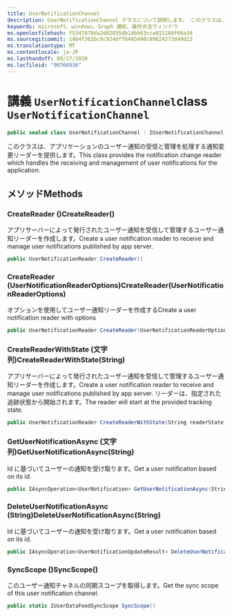 ```yaml
---
title: UserNotificationChannel
description: UserNotificationChannel クラスについて説明します。 このクラスは、ユーザー通知のライフサイクルを管理します。
keywords: microsoft、windows、Graph 通知、操作方法ウィンドウ
ms.openlocfilehash: f5347878da2d82035db1dbb63cca015180f66a34
ms.sourcegitcommit: 14b4f362bc0c924dff6493490c80624273d49d23
ms.translationtype: MT
ms.contentlocale: ja-JP
ms.lasthandoff: 09/17/2020
ms.locfileid: "90760936"
---
```

# <a name="class-usernotificationchannel"></a><span data-ttu-id="802d9-105">講義 `UserNotificationChannel`</span><span class="sxs-lookup"><span data-stu-id="802d9-105">class `UserNotificationChannel`</span></span>

```C#
public sealed class UserNotificationChannel : IUserNotificationChannel
```

<span data-ttu-id="802d9-106">このクラスは、アプリケーションのユーザー通知の受信と管理を処理する通知変更リーダーを提供します。</span><span class="sxs-lookup"><span data-stu-id="802d9-106">This class provides the notification change reader which handles the receiving and management of user notifications for the application.</span></span> 

## <a name="methods"></a><span data-ttu-id="802d9-107">メソッド</span><span class="sxs-lookup"><span data-stu-id="802d9-107">Methods</span></span>

### <a name="createreader"></a><span data-ttu-id="802d9-108">CreateReader ()</span><span class="sxs-lookup"><span data-stu-id="802d9-108">CreateReader()</span></span> 
<span data-ttu-id="802d9-109">アプリサーバーによって発行されたユーザー通知を受信して管理するユーザー通知リーダーを作成します。</span><span class="sxs-lookup"><span data-stu-id="802d9-109">Create a user notification reader to receive and manage user notifications published by app server.</span></span>
```C#
public UserNotificationReader CreateReader()
```

### <a name="createreaderusernotificationreaderoptions"></a><span data-ttu-id="802d9-110">CreateReader (UserNotificationReaderOptions)</span><span class="sxs-lookup"><span data-stu-id="802d9-110">CreateReader(UserNotificationReaderOptions)</span></span> 
<span data-ttu-id="802d9-111">オプションを使用してユーザー通知リーダーを作成する</span><span class="sxs-lookup"><span data-stu-id="802d9-111">Create a user notification reader with options</span></span> 
```C#
public UserNotificationReader CreateReader(UserNotificationReaderOptions options)
```

### <a name="createreaderwithstatestring"></a><span data-ttu-id="802d9-112">CreateReaderWithState (文字列)</span><span class="sxs-lookup"><span data-stu-id="802d9-112">CreateReaderWithState(String)</span></span> 
<span data-ttu-id="802d9-113">アプリサーバーによって発行されたユーザー通知を受信して管理するユーザー通知リーダーを作成します。</span><span class="sxs-lookup"><span data-stu-id="802d9-113">Create a user notification reader to receive and manage user notifications published by app server.</span></span> <span data-ttu-id="802d9-114">リーダーは、指定された追跡状態から開始されます。</span><span class="sxs-lookup"><span data-stu-id="802d9-114">The reader will start at the provided tracking state.</span></span> 
```C#
public UserNotificationReader CreateReaderWithState(String readerState)
```

### <a name="getusernotificationasyncstring"></a><span data-ttu-id="802d9-115">GetUserNotificationAsync (文字列)</span><span class="sxs-lookup"><span data-stu-id="802d9-115">GetUserNotificationAsync(String)</span></span>
<span data-ttu-id="802d9-116">Id に基づいてユーザーの通知を受け取ります。</span><span class="sxs-lookup"><span data-stu-id="802d9-116">Get a user notification based on its id.</span></span> 
```C#
public IAsyncOperation<UserNotification> GetUserNotificationAsync(String notificationId)
```

### <a name="deleteusernotificationasyncstring"></a><span data-ttu-id="802d9-117">DeleteUserNotificationAsync (String)</span><span class="sxs-lookup"><span data-stu-id="802d9-117">DeleteUserNotificationAsync(String)</span></span>
<span data-ttu-id="802d9-118">Id に基づいてユーザーの通知を受け取ります。</span><span class="sxs-lookup"><span data-stu-id="802d9-118">Get a user notification based on its id.</span></span> 
```C#
public IAsyncOperation<UserNotificationUpdateResult> DeleteUserNotificationAsync(String notificationId)
```

### <a name="syncscope"></a><span data-ttu-id="802d9-119">SyncScope ()</span><span class="sxs-lookup"><span data-stu-id="802d9-119">SyncScope()</span></span>
<span data-ttu-id="802d9-120">このユーザー通知チャネルの同期スコープを取得します。</span><span class="sxs-lookup"><span data-stu-id="802d9-120">Get the sync scope of this user notification channel.</span></span>
```C#
public static IUserDataFeedSyncScope SyncScope()
```